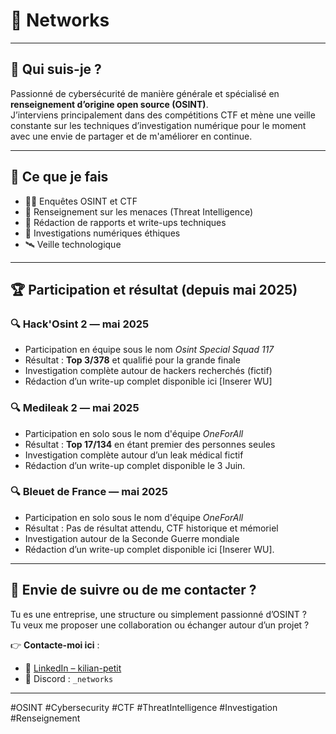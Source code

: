 # 🧠 Networks

---

## 👤 Qui suis-je ?

Passionné de cybersécurité de manière générale et spécialisé en **renseignement d’origine open source (OSINT)**.  
J’interviens principalement dans des compétitions CTF et mène une veille constante sur les techniques d’investigation numérique pour le moment avec une envie de partager et de m'améliorer en continue.

---

## 🧰 Ce que je fais

- 🕵️‍♂️ Enquêtes OSINT et CTF
- 🧠 Renseignement sur les menaces (Threat Intelligence)
- 📜 Rédaction de rapports et write-ups techniques
- 🧩 Investigations numériques éthiques
- 🛰️ Veille technologique

---

## 🏆 Participation et résultat (depuis mai 2025)

### 🔍 Hack'Osint 2 — **mai 2025**

- Participation en équipe sous le nom *Osint Special Squad 117*
- Résultat : **Top 3/378** et qualifié pour la grande finale
- Investigation complète autour de hackers recherchés (fictif)
- Rédaction d’un write-up complet disponible ici [Inserer WU]

### 🔍 Medileak 2 — **mai 2025**

- Participation en solo sous le nom d'équipe *OneForAll*
- Résultat : **Top 17/134** en étant premier des personnes seules
- Investigation complète autour d’un leak médical fictif
- Rédaction d’un write-up complet disponible le 3 Juin.

### 🔍 Bleuet de France — **mai 2025**

- Participation en solo sous le nom d'équipe *OneForAll*
- Résultat : Pas de résultat attendu, CTF historique et mémoriel
- Investigation autour de la Seconde Guerre mondiale
- Rédaction d’un write-up complet disponible ici [Inserer WU].
  
---

## 📡 Envie de suivre ou de me contacter ?

Tu es une entreprise, une structure ou simplement passionné d’OSINT ?  
Tu veux me proposer une collaboration ou échanger autour d’un projet ?

👉 **Contacte-moi ici** :

- 💼 [LinkedIn – kilian-petit](https://www.linkedin.com/in/kilian-petit)
- 💬 Discord : `_networks`

---

<!-- Hashtags pour référencement -->
#OSINT #Cybersecurity #CTF #ThreatIntelligence #Investigation #Renseignement
